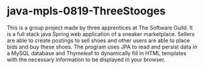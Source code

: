 # java-mpls-0819-ThreeStooges

This is a group project made by three apprentices at The Software Guild. It is a full stack java Spring web application of a sneaker marketplace. Sellers are able to create postings to sell shoes and other users are able to place bids and buy these shoes. The program uses JPA to read and persist data in a MySQL database and Thymeleaf to dynamically fill in HTML templates with the necessary information to be displayed in your browser.
